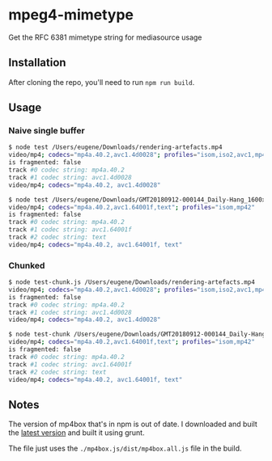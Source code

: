 # mpeg4-mimetype
Get the RFC 6381 mimetype string for mediasource usage


## Installation

After cloning the repo, you'll need to run `npm run build`.

## Usage

### Naive single buffer

``` bash
$ node test /Users/eugene/Downloads/rendering-artefacts.mp4
video/mp4; codecs="mp4a.40.2,avc1.4d0028"; profiles="isom,iso2,avc1,mp41"
is fragmented: false
track #0 codec string: mp4a.40.2
track #1 codec string: avc1.4d0028
video/mp4; codecs="mp4a.40.2, avc1.4d0028"

$ node test /Users/eugene/Downloads/GMT20180912-000144_Daily-Hang_1600x800.mp4
video/mp4; codecs="mp4a.40.2,avc1.64001f,text"; profiles="isom,mp42"
is fragmented: false
track #0 codec string: mp4a.40.2
track #1 codec string: avc1.64001f
track #2 codec string: text
video/mp4; codecs="mp4a.40.2, avc1.64001f, text"
```

### Chunked

``` bash
$ node test-chunk.js /Users/eugene/Downloads/rendering-artefacts.mp4
video/mp4; codecs="mp4a.40.2,avc1.4d0028"; profiles="isom,iso2,avc1,mp41"
is fragmented: false
track #0 codec string: mp4a.40.2
track #1 codec string: avc1.4d0028
video/mp4; codecs="mp4a.40.2, avc1.4d0028"

$ node test-chunk /Users/eugene/Downloads/GMT20180912-000144_Daily-Hang_1600x800.mp4
video/mp4; codecs="mp4a.40.2,avc1.64001f,text"; profiles="isom,mp42"
is fragmented: false
track #0 codec string: mp4a.40.2
track #1 codec string: avc1.64001f
track #2 codec string: text
video/mp4; codecs="mp4a.40.2, avc1.64001f, text"
```

## Notes

The version of mp4box that's in npm is out of date. I downloaded and built the 
[latest version](https://github.com/gpac/mp4box.js) and built it using grunt.

The file just uses the `./mp4box.js/dist/mp4box.all.js` file in the build.
